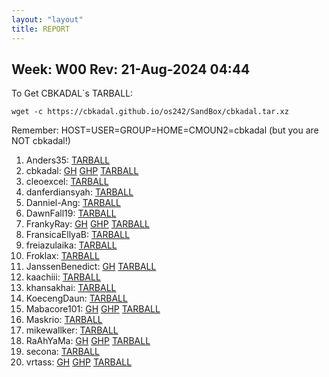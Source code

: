 ```yaml
---
layout: "layout"
title: REPORT
---
```


## Week: W00 Rev: 21-Aug-2024 04:44

To Get CBKADAL`s TARBALL:

```
wget -c https://cbkadal.github.io/os242/SandBox/cbkadal.tar.xz

```


Remember: HOST=USER=GROUP=HOME=CMOUN2=cbkadal (but you are NOT cbkadal!)


001. Anders35: [TARBALL](Anders35.tar.xz.txt)<br>
002. cbkadal: [GH](https://github.com/cbkadal/os242/) [GHP](https://cbkadal.github.io/os242/) [TARBALL](cbkadal.tar.xz.txt)<br>
003. cleoexcel: [TARBALL](cleoexcel.tar.xz.txt)<br>
004. danferdiansyah: [TARBALL](danferdiansyah.tar.xz.txt)<br>
005. Danniel-Ang: [TARBALL](Danniel-Ang.tar.xz.txt)<br>
006. DawnFall19: [TARBALL](DawnFall19.tar.xz.txt)<br>
007. FrankyRay: [GH](https://github.com/FrankyRay/os242/) [GHP](https://FrankyRay.github.io/os242/) [TARBALL](FrankyRay.tar.xz.txt)<br>
008. FransicaEllyaB: [TARBALL](FransicaEllyaB.tar.xz.txt)<br>
009. freiazulaika: [TARBALL](freiazulaika.tar.xz.txt)<br>
010. Froklax: [TARBALL](Froklax.tar.xz.txt)<br>
011. JanssenBenedict: [GH](https://github.com/JanssenBenedict/os242/) [TARBALL](JanssenBenedict.tar.xz.txt)<br>
012. kaachiii: [TARBALL](kaachiii.tar.xz.txt)<br>
013. khansakhai: [TARBALL](khansakhai.tar.xz.txt)<br>
014. KoecengDaun: [TARBALL](KoecengDaun.tar.xz.txt)<br>
015. Mabacore101: [GH](https://github.com/Mabacore101/os242/) [GHP](https://Mabacore101.github.io/os242/) [TARBALL](Mabacore101.tar.xz.txt)<br>
016. Maskrio: [TARBALL](Maskrio.tar.xz.txt)<br>
017. mikewallker: [TARBALL](mikewallker.tar.xz.txt)<br>
018. RaAhYaMa: [GH](https://github.com/RaAhYaMa/os242/) [GHP](https://RaAhYaMa.github.io/os242/) [TARBALL](RaAhYaMa.tar.xz.txt)<br>
019. secona: [TARBALL](secona.tar.xz.txt)<br>
020. vrtass: [GH](https://github.com/vrtass/os242/) [GHP](https://vrtass.github.io/os242/) [TARBALL](vrtass.tar.xz.txt)<br>

